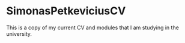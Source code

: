 # SimonasPetkeviciusCV
This is a copy of my current CV and modules that I am studying in the university.
